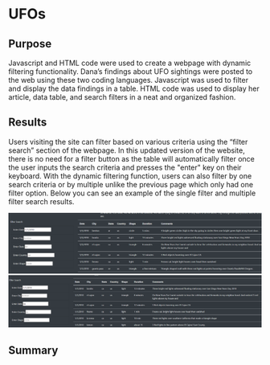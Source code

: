 # UFOs

## Purpose
Javascript and HTML code were used to create a webpage with dynamic filtering functionality. Dana’s findings about UFO sightings were posted to the web using these two coding languages. Javascript was used to filter and display the data findings in a table. HTML code was used to display her article, data table, and search filters in a neat and organized fashion.

## Results
Users visiting the site can filter based on various criteria using the “filter search” section of the webpage. In this updated version of the website, there is no need for a filter button as the table will automatically filter once the user inputs the search criteria and presses the "enter" key on their keyboard. With the dynamic filtering function, users can also filter by one search criteria or by multiple  unlike the previous page which only had one filter option. Below you can see an example of the single filter and multiple filter search results.

![static/images/filtersearch_bydate](static/images/filtersearch_bydate.png)
![static/images/filtersearch_bydateandstate](static/images/filtersearch_bydateandstate.png)




## Summary
